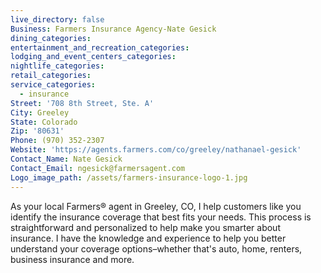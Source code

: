 ```yaml
---
live_directory: false
Business: Farmers Insurance Agency-Nate Gesick
dining_categories:
entertainment_and_recreation_categories:
lodging_and_event_centers_categories:
nightlife_categories:
retail_categories:
service_categories:
  - insurance
Street: '708 8th Street, Ste. A'
City: Greeley
State: Colorado
Zip: '80631'
Phone: (970) 352-2307
Website: 'https://agents.farmers.com/co/greeley/nathanael-gesick'
Contact_Name: Nate Gesick
Contact_Email: ngesick@farmersagent.com
Logo_image_path: /assets/farmers-insurance-logo-1.jpg
---
```



As your local Farmers® agent in Greeley, CO, I help customers like you identify the insurance coverage that best fits your needs. This process is straightforward and personalized to help make you smarter about insurance. I have the knowledge and experience to help you better understand your coverage options–whether that's auto, home, renters, business insurance and more.